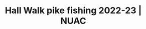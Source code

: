 ---
layout: news
category: news
title: Hall Walk pike fishing 2022-23 | NUAC
keywords: NUAC, Norwich Union Angling Club, fishing club, news, 2022-23 hallwalk pike fishing
news-date: 14 November 2022
menu-order: 20221114
og-url: news/2022-hw-pike-fishing.html
og-type: website
og-title: Hall Walk pike fishing winter 2022-23
og-desc: NUAC members can pike fish Hall Walk from Thursday 17th November 2022
og-img: news-fb-img.jpg
sections:
  - btn-title: 
    btn-hash: 
    paragraphs:
      - col-pos:
        col:
        sentences:
          - txt: NUAC have been granted permission to fish for pike at Hall Walk with effect from Thursday 17th November - [Hall Walk Facebook post](https://www.facebook.com/hallwalkfishery/posts/pfbid0H8sSyRcu5agz6FbEDwLzSYGEN4LMRngmJuhoSUBDcupZ9FD5LXGzJNF4zWWJLUpRl).
          - txt: The numbers pike fishing will be monitored by the owners throughout the fishery's pike season and restrictions may be applied in the coming months at their discretion.
          - txt: <b>Puppy Lake remains closed due to low water levels.</b>
          - txt: Please ensure you familiarise yourself with the rules before fishing at <a href="../waters/hallwalk.html#water-rules">Hall Walk</a>.
---